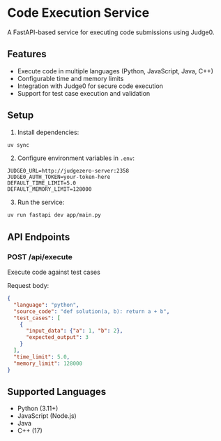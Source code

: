 # Code Execution Service

A FastAPI-based service for executing code submissions using Judge0.

## Features

- Execute code in multiple languages (Python, JavaScript, Java, C++)
- Configurable time and memory limits
- Integration with Judge0 for secure code execution
- Support for test case execution and validation

## Setup

1. Install dependencies:
```bash
uv sync
```

2. Configure environment variables in `.env`:
```
JUDGE0_URL=http://judgezero-server:2358
JUDGE0_AUTH_TOKEN=your-token-here
DEFAULT_TIME_LIMIT=5.0
DEFAULT_MEMORY_LIMIT=128000
```

3. Run the service:
```bash
uv run fastapi dev app/main.py
```

## API Endpoints

### POST /api/execute
Execute code against test cases

Request body:
```json
{
  "language": "python",
  "source_code": "def solution(a, b): return a + b",
  "test_cases": [
    {
      "input_data": {"a": 1, "b": 2},
      "expected_output": 3
    }
  ],
  "time_limit": 5.0,
  "memory_limit": 128000
}
```

## Supported Languages

- Python (3.11+)
- JavaScript (Node.js)
- Java
- C++ (17)
